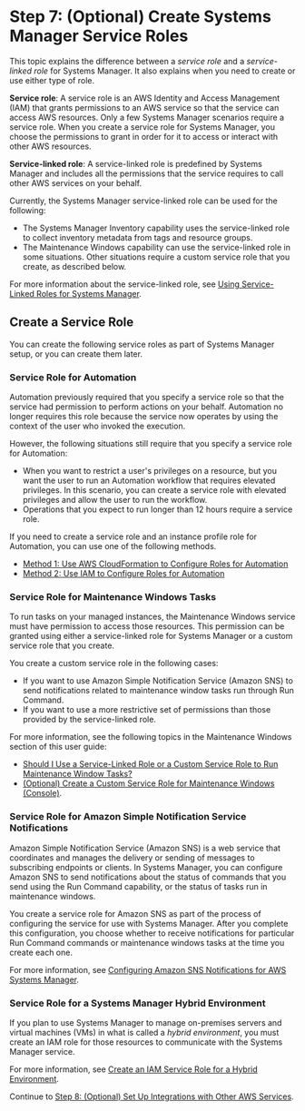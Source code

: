 # Step 7: \(Optional\) Create Systems Manager Service Roles<a name="setup-service-role"></a>

This topic explains the difference between a *service role* and a *service\-linked role* for Systems Manager\. It also explains when you need to create or use either type of role\.

**Service role**: A service role is an AWS Identity and Access Management \(IAM\) that grants permissions to an AWS service so that the service can access AWS resources\. Only a few Systems Manager scenarios require a service role\. When you create a service role for Systems Manager, you choose the permissions to grant in order for it to access or interact with other AWS resources\.

**Service\-linked role**: A service\-linked role is predefined by Systems Manager and includes all the permissions that the service requires to call other AWS services on your behalf\.

Currently, the Systems Manager service\-linked role can be used for the following:
+ The Systems Manager Inventory capability uses the service\-linked role to collect inventory metadata from tags and resource groups\.
+ The Maintenance Windows capability can use the service\-linked role in some situations\. Other situations require a custom service role that you create, as described below\.

For more information about the service\-linked role, see [Using Service\-Linked Roles for Systems Manager](using-service-linked-roles.md)\.

## Create a Service Role<a name="setup-service-role-create"></a>

You can create the following service roles as part of Systems Manager setup, or you can create them later\.

### Service Role for Automation<a name="setup-service-role-create-automation"></a>

Automation previously required that you specify a service role so that the service had permission to perform actions on your behalf\. Automation no longer requires this role because the service now operates by using the context of the user who invoked the execution\. 

However, the following situations still require that you specify a service role for Automation:
+ When you want to restrict a user's privileges on a resource, but you want the user to run an Automation workflow that requires elevated privileges\. In this scenario, you can create a service role with elevated privileges and allow the user to run the workflow\.
+ Operations that you expect to run longer than 12 hours require a service role\.

If you need to create a service role and an instance profile role for Automation, you can use one of the following methods\.
+ [Method 1: Use AWS CloudFormation to Configure Roles for Automation](automation-cf.md)
+ [Method 2: Use IAM to Configure Roles for Automation](automation-permissions.md)

### Service Role for Maintenance Windows Tasks<a name="setup-service-role-create-mw-tasks"></a>

To run tasks on your managed instances, the Maintenance Windows service must have permission to access those resources\. This permission can be granted using either a service\-linked role for Systems Manager or a custom service role that you create\.

You create a custom service role in the following cases: 
+ If you want to use Amazon Simple Notification Service \(Amazon SNS\) to send notifications related to maintenance window tasks run through Run Command\.
+ If you want to use a more restrictive set of permissions than those provided by the service\-linked role\.

For more information, see the following topics in the Maintenance Windows section of this user guide:
+  [Should I Use a Service\-Linked Role or a Custom Service Role to Run Maintenance Window Tasks?](sysman-maintenance-permissions.md#maintenance-window-tasks-service-role) 
+  [\(Optional\) Create a Custom Service Role for Maintenance Windows \(Console\)](sysman-maintenance-perm-console.md#sysman-maintenance-role)\.

### Service Role for Amazon Simple Notification Service Notifications<a name="setup-service-role-create-sns"></a>

Amazon Simple Notification Service \(Amazon SNS\) is a web service that coordinates and manages the delivery or sending of messages to subscribing endpoints or clients\. In Systems Manager, you can configure Amazon SNS to send notifications about the status of commands that you send using the Run Command capability, or the status of tasks run in maintenance windows\.

You create a service role for Amazon SNS as part of the process of configuring the service for use with Systems Manager\. After you complete this configuration, you choose whether to receive notifications for particular Run Command commands or maintenance windows tasks at the time you create each one\. 

For more information, see [Configuring Amazon SNS Notifications for AWS Systems Manager](monitoring-sns-notifications.md)\. 

### Service Role for a Systems Manager Hybrid Environment<a name="setup-service-role-hybrid-environment"></a>

If you plan to use Systems Manager to manage on\-premises servers and virtual machines \(VMs\) in what is called a *hybrid environment*, you must create an IAM role for those resources to communicate with the Systems Manager service\.

For more information, see [Create an IAM Service Role for a Hybrid Environment](sysman-service-role.md)\. 

Continue to [Step 8: \(Optional\) Set Up Integrations with Other AWS Services](setup-integrations.md)\.